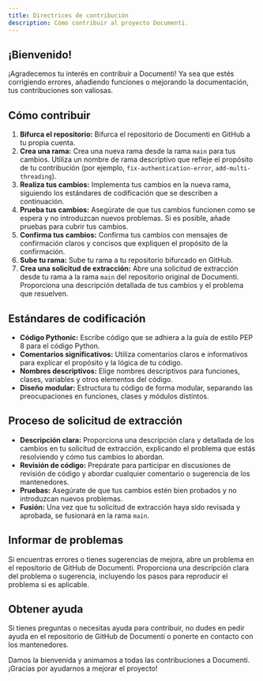 ```yaml
---
title: Directrices de contribución
description: Cómo contribuir al proyecto Documenti.
---
```


## ¡Bienvenido!

¡Agradecemos tu interés en contribuir a Documenti! Ya sea que estés corrigiendo errores, añadiendo funciones o mejorando la documentación, tus contribuciones son valiosas.

## Cómo contribuir

1. **Bifurca el repositorio:** Bifurca el repositorio de Documenti en GitHub a tu propia cuenta.
2. **Crea una rama:** Crea una nueva rama desde la rama `main` para tus cambios. Utiliza un nombre de rama descriptivo que refleje el propósito de tu contribución (por ejemplo, `fix-authentication-error`, `add-multi-threading`).
3. **Realiza tus cambios:** Implementa tus cambios en la nueva rama, siguiendo los estándares de codificación que se describen a continuación.
4. **Prueba tus cambios:** Asegúrate de que tus cambios funcionen como se espera y no introduzcan nuevos problemas. Si es posible, añade pruebas para cubrir tus cambios.
5. **Confirma tus cambios:** Confirma tus cambios con mensajes de confirmación claros y concisos que expliquen el propósito de la confirmación.
6. **Sube tu rama:** Sube tu rama a tu repositorio bifurcado en GitHub.
7. **Crea una solicitud de extracción:** Abre una solicitud de extracción desde tu rama a la rama `main` del repositorio original de Documenti. Proporciona una descripción detallada de tus cambios y el problema que resuelven.

## Estándares de codificación

- **Código Pythonic:** Escribe código que se adhiera a la guía de estilo PEP 8 para el código Python.
- **Comentarios significativos:** Utiliza comentarios claros e informativos para explicar el propósito y la lógica de tu código.
- **Nombres descriptivos:** Elige nombres descriptivos para funciones, clases, variables y otros elementos del código.
- **Diseño modular:** Estructura tu código de forma modular, separando las preocupaciones en funciones, clases y módulos distintos.

## Proceso de solicitud de extracción

- **Descripción clara:** Proporciona una descripción clara y detallada de los cambios en tu solicitud de extracción, explicando el problema que estás resolviendo y cómo tus cambios lo abordan.
- **Revisión de código:** Prepárate para participar en discusiones de revisión de código y abordar cualquier comentario o sugerencia de los mantenedores.
- **Pruebas:** Asegúrate de que tus cambios estén bien probados y no introduzcan nuevos problemas.
- **Fusión:** Una vez que tu solicitud de extracción haya sido revisada y aprobada, se fusionará en la rama `main`.

## Informar de problemas

Si encuentras errores o tienes sugerencias de mejora, abre un problema en el repositorio de GitHub de Documenti. Proporciona una descripción clara del problema o sugerencia, incluyendo los pasos para reproducir el problema si es aplicable.

## Obtener ayuda

Si tienes preguntas o necesitas ayuda para contribuir, no dudes en pedir ayuda en el repositorio de GitHub de Documenti o ponerte en contacto con los mantenedores.

Damos la bienvenida y animamos a todas las contribuciones a Documenti. ¡Gracias por ayudarnos a mejorar el proyecto!




